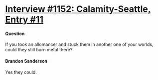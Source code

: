 # [Interview #1152: Calamity-Seattle, Entry #11](https://www.theoryland.com/intvmain.php?i=1152#11)

#### Question

If you took an allomancer and stuck them in another one of your worlds, could they still burn metal there?

#### Brandon Sanderson

Yes they could.

